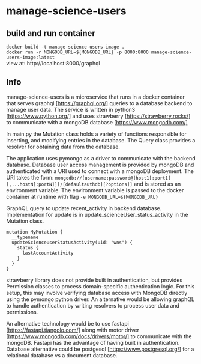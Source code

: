 # manage-science-users

## build and run container

` docker build -t manage-science-users-image . ` <br />
`docker run -r MONGODB_URL=${MONGODB_URL} -p 8000:8000 manage-science-users-image:latest ` <br />
view at: http://localhost:8000/graphql


## Info

manage-science-users is a microservice that runs in a docker container that serves graphql [https://graphql.org/] queries to a database backend to manage user data.
  The service is written in python3 [https://www.python.org/] and uses strawberry [https://strawberry.rocks/] to communicate with a mongoDB database [https://www.mongodb.com/] <br />
  
In main.py the Mutation class holds a variety of functions responsible for inserting, and modifying entries in the database.
The Query class provides a resolver for obtaining data from the database.

The application uses pymongo as a driver to communicate with the backend database. Database user access management is provided by mongoDB and authenticated with a URI used to connect with a mongoDB deployment.
The URI takes the form:
` mongodb://[username:password@]host1[:port1][,...hostN[:portN]][/[defaultauthdb][?options]] `
and is stored as an environment variable. The environment variable is passed to the docker container at runtime with
flag ` -e MONGODB_URL=${MONGODB_URL} `
  
GraphQL query to update recent_activity in backend database. Implementation for update is in update_scienceUser_status_activity in the Mutation class.
```
mutation MyMutation {
  __typename
  updateScienceuserStatusActivity(uid: "wns") {
    status {
      lastAccountActivity
    }
  }
}
```
strawberry library does not provide built in authentication, but provides Permission classes to process domain-specific authentication logic. For this setup, this may involve verifying database access with MongoDB directly using the pymongo python driver. An alternative would be allowing graphQL to handle authentication by writing resolvers to process user data and permissions.

An alternative technology would be to use fastapi [https://fastapi.tiangolo.com/] along with motor driver [https://www.mongodb.com/docs/drivers/motor/] to communicate with the mongoDB. Fastapi has the advantage of having built in authentication.
Database alternative could be postgesql [https://www.postgresql.org/] for a relational database vs a document database.



